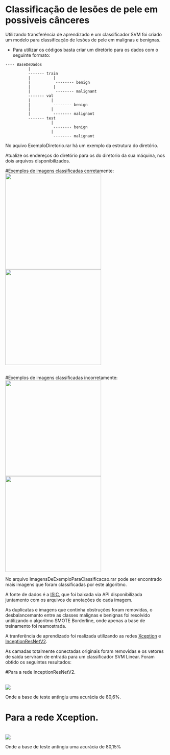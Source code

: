 # Classificação de lesões de pele em possiveis cânceres
Utilizando transferência de aprendizado e um classificador SVM foi criado um modelo para classificação de lesões de pele em malignas e benignas.

- Para utilizar os códigos basta criar um diretório para os dados com o seguinte formato:
```
---- BaseDeDados
          |
          ------- train
          |          |
          |           -------- benign
          |          |
          |           -------- malignant
          ------- val
          |         |
          |          -------- benign
          |         |
          |          -------- malignant
          ------- test
                    |
                     -------- benign
                    |
                     -------- malignant
  ```  
  No aquivo ExemploDiretorio.rar há um exemplo da estrutura do diretório.
  
Atualize os endereços do diretório para os do diretorio da sua máquina, nos dois arquivos disponibilizados.


#Exemplos de imagens classificadas corretamente:
<br>
<img  width="300" height="300" src="https://github.com/LucasSteffens5/Classificacao-de-lesoes-de-pele-em-possiveis-canceres/blob/main/ISIC_0010117.jpg"/>
<img width="300" height="300" src="https://github.com/LucasSteffens5/Classificacao-de-lesoes-de-pele-em-possiveis-canceres/blob/main/ISIC_0010493.jpg"/><br>
<br>

 #Exemplos de imagens classificadas incorretamente:
<br>
<img width="300" height="300" src="https://github.com/LucasSteffens5/Classificacao-de-lesoes-de-pele-em-possiveis-canceres/blob/main/ISIC_0011504.jpg"/>
<img width="300" height="300" src="https://github.com/LucasSteffens5/Classificacao-de-lesoes-de-pele-em-possiveis-canceres/blob/main/ISIC_0011268.jpg"/><br>


No arquivo ImagensDeExemploParaClassificacao.rar pode ser encontrado mais imagens que foram classificadas por este algoritmo.


A fonte de dados é a  <a href="https://www.isic-archive.com/#!/topWithHeader/onlyHeaderTop/gallery">ISIC</a>, que foi baixada via API disponibilizada juntamento com os arquivos de anotações de cada imagem.

As duplicatas e imagens que continha obstruções foram removidas, o desbalancemanto entre as classes malignas e benignas foi resolvido untilizando o algoritmo SMOTE Borderline, onde apenas a base de treinamento foi reamostrada.

A tranferência de aprendizado foi realizada utilizando as redes <a href="https://keras.io/api/applications/xception/">Xception</a> e <a href="https://keras.io/api/applications/inceptionresnetv2/">InceptionResNetV2</a>.

As camadas totalmente conectadas originais foram removidas e os vetores de saída serviram de entrada para um classificador SVM Linear.
Foram obtido os seguintes resultados:

#Para a rede InceptionResNetV2.

<br>
<img src="https://github.com/LucasSteffens5/Classificacao-de-lesoes-de-pele-em-possiveis-canceres/blob/main/ercasInceptionResnet.png"/> <br>

Onde a base de teste antingiu uma acurácia de 80,6%.


# Para a rede Xception.

<br>
<img src="https://github.com/LucasSteffens5/Classificacao-de-lesoes-de-pele-em-possiveis-canceres/blob/main/ercasxception.png"/><br>

Onde a base de teste antingiu uma acurácia de 80,15%
